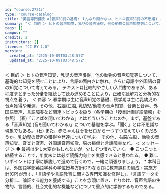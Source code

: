 ```yaml
---
id: "course:27215"
type: "course-catalog"
title: "英語専門講読 a(音声知覚の基礎: すんなり聞かない、ヒトの音声知覚の不思議) ／ADVANCED THEMATIC READING (A)"
summary: "＜ 目的 ＞ ヒトの音声知覚，乳児の音声獲得，他の動物の音声知覚等について、基礎的な知見を読むことにより、言語の面白さに触れ，さらに母語や外国語の音の知覚について考えてみる。 テキストは比較的やさしい入門書であるが、ある程度まとまった分量を…"
tags: []
campus: ""
credits: 2
instructors: []
license: "CC-BY-4.0"
version:
  created_at: "2025-10-09T03:48:57Z"
  updated_at: "2025-10-09T03:48:57Z"
---
```

＜ 目的 ＞ ヒトの音声知覚，乳児の音声獲得，他の動物の音声知覚等について、基礎的な知見を読むことにより、言語の面白さに触れ，さらに母語や外国語の音の知覚について考えてみる。 テキストは比較的やさしい入門書であるが、ある程度まとまった分量を継続して読み進めることにより，正確な読解力と分析的な視点を養う。 ＜ 内容 ＞ 春学期は主に音声知覚の基礎、秋学期は主に乳幼児の音声獲得や発達、その他、右脳/左脳, 乳幼児/動物の音声知覚、音楽と音声、外国語音声、言語障害など関連トピックを扱う（各学期の「授業計画詳細情報」を参照） (春)「ことばを聞いてわかる」とはどういうことなのか。まず，基盤である「音声知覚 (音を聞いてわかる)」について基礎を学ぶ。「聞く」とは不思議な現象でもある。 (秋) また，赤ちゃんは音をゼロから一つずつ覚えていくのだろうか。乳幼児の音声の獲得や発達について学ぶ。 その他、右脳/左脳、動物の音声知覚、音楽と音声、外国語音声知覚、脳の損傷と言語障害など。 ＜ メッセージ ＞ ● 最初は少し大変かもしれないが，少しずつ慣れていく。 ● こつこつと継続することで，年度末には必ず読解力向上を実感できると思われる。 ● 難しいポイントは丁寧に解説して進めて行くので，一緒に頑張りましょう。 * 本科目は、外国語学部英語学科の学位授与方針(DP)ならびに教育課程の編成・実施方針(CP)が示す、「言語学や言語教育に関する専門知識を修得し」、「言語データを分析し、論証する能力を養成する」ことを念頭に置き、とりわけ、音声言語の生物的、言語的、社会文化的な機能などについて重点的に学修するものである。
